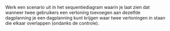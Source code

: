 Werk een scenario uit in het sequentiediagram waarin je laat zien dat wanneer twee gebruikers een vertoning toevoegen aan dezelfde dagplanning je een dagplanning kunt krijgen waar twee vertoningen in staan die elkaar overlappen (ondanks de controle).  